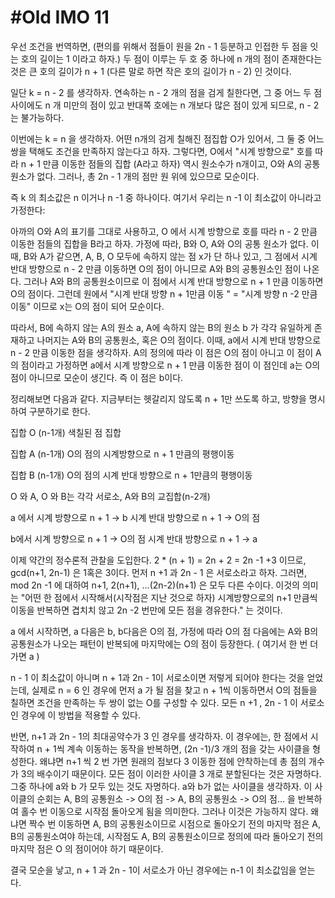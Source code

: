 # #Old IMO 11 # 

우선 조건을 번역하면, (편의를 위해서 점들이 원을 2n - 1 등분하고 인접한 두 점을 잇는 호의 길이는 1 이라고 하자.) 두 점이 이루는 두 호 중 하나에
n 개의 점이 존재한다는 것은 큰 호의 길이가 n + 1  (다른 말로 하면 작은 호의 길이가 n - 2) 인 것이다. 

일단 k = n - 2 를 생각하자. 연속하는 n - 2 개의 점을 검게 칠한다면, 그 중 어느 두 점 사이에도 n 개 미만의 점이 있고 반대쪽 호에는 n 개보다 많은
점이 있게 되므로, n - 2는 불가능하다.

이번에는 k = n 을 생각하자. 어떤 n개의 검게 칠해진 점집합 O가 있어서, 그 둘 중 어느 쌍을 택해도 조건을 만족하지 않는다고 하자. 그렇다면,
O에서 "시계 방향으로" 호를 따라 n + 1 만큼 이동한 점들의 집합 (A라고 하자) 역시 원소수가 n개이고, O와 A의 공통원소가 없다. 그러나, 총
2n - 1 개의 점만 원 위에 있으므로 모순이다. 

즉 k 의 최소값은 n 이거나 n -1 중 하나이다. 여기서 우리는 n -1 이 최소값이 아니라고 가정한다:

아까의 O와 A의 표기를 그대로 사용하고, O 에서 시계 방향으로 호를 따라 n - 2 만큼 이동한 점들의 집합을 B라고 하자. 가정에 따라, B와 O, A와 O의 공통
원소가 없다. 이때, B와 A가 같으면, A, B, O 모두에 속하지 않는 점 x가 단 하나 있고, 그 점에서 시계 반대 방향으로 n - 2 만큼 이동하면 O의 점이 아니므로
A와 B의 공통원소인 점이 나온다. 그러나 A와 B의 공통원소이므로 이 점에서 시계 반대 방향으로 n + 1 만큼 이동하면 O의 점이다. 그런데 원에서 
"시계 반대 방향 n + 1만큼 이동 " = "시계 방향 n -2 만큼 이동" 이므로 x는 O의 점이 되어 모순이다.

따라서, B에 속하지 않는 A의 원소 a, A에 속하지 않는 B의 원소 b 가 각각 유일하게 존재하고 나머지는 A와 B의 공통원소, 혹은 O의 점이다.
이때, a에서 시계 반대 방향으로 n - 2 만큼 이동한 점을 생각하자. A의 정의에 따라 이 점은 O의 점이 아니고 이 점이 A의 점이라고 
가정하면 a에서 시계 방향으로 n + 1 만큼 이동한 점이 이 점인데 a는 O의 점이 아니므로 모순이 생긴다. 즉 이 점은 b이다.

정리해보면 다음과 같다. 지금부터는 헷갈리지 않도록 n + 1만 쓰도록 하고, 방향을 명시하여 구분하기로 한다.

집합 O (n-1개)
색칠된 점 집합

집합 A (n-1개)
O의 점의 시계방향으로 n + 1 만큼의 평행이동

집합 B (n-1개)
O의 점의 시계 반대 방향으로 n + 1만큼의 평행이동  

O 와 A, O 와 B는 각각 서로소, A와 B의 교집합(n-2개)

a 에서 시계 방향으로 n + 1 -> b
시계 반대 방향으로 n + 1 -> O의 점

b에서 시계 방향으로 n + 1 -> O의 점 
시계 반대 방향으로 n + 1 -> a

이제 약간의 정수론적 관찰을 도입한다. 2 * (n + 1) = 2n + 2 = 2n -1 +3 이므로, gcd(n+1, 2n-1) 은 1혹은 3이다. 먼저 
n +1 과 2n - 1 은 서로소라고 하자. 그러면, mod 2n -1 에 대하여 n+1, 2(n+1), ...(2n-2)(n+1) 은 모두 다른 수이다. 이것의 의미는
"어떤 한 점에서 시작해서(시작점은 지난 것으로 하자) 시계방향으로의 n+1 만큼씩 이동을 반복하면 겹치치 않고 2n -2 번만에 모든 점을 경유한다." 는 것이다.

a 에서 시작하면, a 다음은 b, b다음은 O의 점, 가정에 따라 O의 점 다음에는 A와 B의 공통원소가 나오는 패턴이 반복되에 마지막에는 O의 점이
등장한다. ( 여기서 한 번 더 가면 a )

n - 1 이 최소값이 아니며 n + 1과 2n - 1이 서로소이면 저렇게 되어야 한다는 것을 얻었는데, 실제로 n = 6 인 경우에 먼저 a 가 될 점을
찾고 n + 1씩 이동하면서 O의 점들을 칠하면 조건을 만족하는 두 쌍이 없는 O를 구성할 수 있다. 모든 n +1 , 2n - 1 이 서로소인 경우에 이 방법을
적용할 수 있다. 

반면, n+1 과 2n - 1의 최대공약수가 3 인 경우를 생각하자. 이 경우에는, 한 점에서 시작하여 n + 1씩 계속 이동하는 동작을 반복하면, (2n -1)/3 개의
점을 갖는 사이클을 형성한다. 왜냐면 n+1 씩 2 번 가면 원래의 점보다 3 이동한 점에 안착하는데 총 점의 개수가 3의 배수이기 때문이다. 모든 점이
이러한 사이클 3 개로 분할된다는 것은 자명하다. 그중 하나에 a와 b 가 모두 있는 것도 자명하다. a와 b가 없는 사이클을 생각하자.
이 사이클의 순회는 A, B의 공통원소 -> O의 점 -> A, B의 공통원소 -> O의 점... 을 반복하여 홀수 번 이동으로 시작점 돌아오게 됨을 의미한다.
그러나 이것은 가능하지 않다. 왜냐면 짝수 번 이동하면 A, B의 공통원소이므로 시점으로 돌아오기 전의 마지막 점은 A, B의 공통원소여야 하는데, 시작점도
A, B의 공통원소이므로 정의에 따라 돌아오기 전의 마지막 점은 O 의 점이어야 하기 때문이다.

결국 모순을 낳고, n + 1 과 2n - 1이 서로소가 아닌 경우에는 n-1 이 최소값임을 얻는다.










